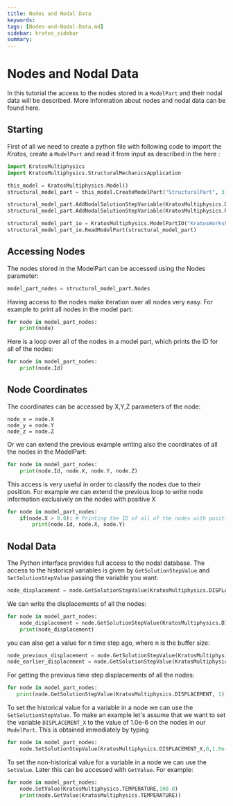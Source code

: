 ```yaml
---
title: Nodes and Nodal Data
keywords: 
tags: [Nodes-and-Nodal-Data.md]
sidebar: kratos_sidebar
summary: 
---
```


# Nodes and Nodal Data

In this tutorial the access to the nodes stored in a `ModelPart` and their nodal data will be described. More information about nodes and nodal data can be found here.

## Starting
First of all we need to create a python file with following code to import the *Kratos*, create a `ModelPart` and read it from input as described in the here :

```python
import KratosMultiphysics
import KratosMultiphysics.StructuralMechanicsApplication

this_model = KratosMultiphysics.Model()
structural_model_part = this_model.CreateModelPart("StructuralPart", 3)

structural_model_part.AddNodalSolutionStepVariable(KratosMultiphysics.DISPLACEMENT)
structural_model_part.AddNodalSolutionStepVariable(KratosMultiphysics.REACTION)

structural_model_part_io = KratosMultiphysics.ModelPartIO("KratosWorkshop2019_high_rise_building_CSM")
structural_model_part_io.ReadModelPart(structural_model_part)
```

## Accessing Nodes
The nodes stored in the ModelPart can be accessed using the Nodes parameter:

```python
model_part_nodes = structural_model_part.Nodes
```

Having access to the nodes make iteration over all nodes very easy. For example to print all nodes in the model part:

```python
for node in model_part_nodes:
    print(node)
```

Here is a loop over all of the nodes in a model part, which prints the ID for all of the nodes:

```python
for node in model_part_nodes:
    print(node.Id)
```

## Node Coordinates
The coordinates can be accessed by X,Y,Z parameters of the node:

```
node_x = node.X
node_y = node.Y
node_z = node.Z
```

Or we can extend the previous example writing also the coordinates of all the nodes in the ModelPart:

```python
for node in model_part_nodes:
    print(node.Id, node.X, node.Y, node.Z)
```

This access is very useful in order to classify the nodes due to their position. For example we can extend the previous loop to write node information exclusively on the nodes with positive X

```python
for node in model_part_nodes:
    if(node.X > 0.0): # Printing the ID of all of the nodes with positive X
        print(node.Id, node.X, node.Y)
```

## Nodal Data
The Python interface provides full access to the nodal database. The access to the historical variables is given by `GetSolutionStepValue` and `SetSolutionStepValue` passing the variable you want:

```python
node_displacement = node.GetSolutionStepValue(KratosMultiphysics.DISPLACEMENT) # node's displacement at the current time step
```

We can write the displacements of all the nodes:

```python
for node in model_part_nodes:
    node_displacement = node.GetSolutionStepValue(KratosMultiphysics.DISPLACEMENT) # node's displacement at the current time step
    print(node_displacement)
```
you can also get a value for n time step ago, where n is the buffer size:

```python
node_previous_displacement = node.GetSolutionStepValue(KratosMultiphysics.DISPLACEMENT, 1) # node's displacement at 1 time step ago 
node_earlier_displacement = node.GetSolutionStepValue(KratosMultiphysics.DISPLACEMENT, 2) # node's displacement at 2 time step ago
```
 
For getting the previous time step displacements of all the nodes: 

```python
for node in model_part_nodes:
   print(node.GetSolutionStepValue(KratosMultiphysics.DISPLACEMENT, 1)) # node's displacement at 1 time step ago
```

To set the historical value for a variable in a node we can use the `SetSolutionStepValue`. To make an example  let's assume that we want to set the variable `DISPLACEMENT_X` to the value of 1.0e-6 on the nodes in our `ModelPart`. This is obtained immediately by typing

```python
for node in model_part_nodes:
    node.SetSolutionStepValue(KratosMultiphysics.DISPLACEMENT_X,0,1.0e-6)
```

To set the non-historical value for a variable in a node we can use the `SetValue`. Later this can be accessed with `GetValue`. For example:

```python
for node in model_part_nodes:
    node.SetValue(KratosMultiphysics.TEMPERATURE,100.0)
    print(node.GetValue(KratosMultiphysics.TEMPERATURE))
```
